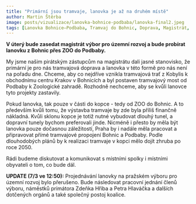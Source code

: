 ```yaml
---
title: "Primární jsou tramvaje, lanovka je až na druhém místě"
author: Martin Štěrba
image: posts/vizualizace/lanovka-bohnice-podbaba/lanovka-final2.jpeg
tags: [Lanovka Bohnice–Podbaba, Tramvaj do Bohnic, Doprava, Magistrát, Bohnice]
---
```


**V úterý bude zasedat magistrát výbor pro územní rozvoj a bude probírat lanovku z Bohnic přes ZOO do Podbaby.**

My jsme našim pirátským zástupcům na magistrátu dali jasné stanovisko, že primární je pro nás tramvajová doprava a lanovka v této formě pro nás není na pořadu dne. Chceme, aby co nejdříve vznikla tramvajová trať z Kobylis k obchodnímu centru Krakov v Bohnicích a byl postaven tramvajový most od Podbaby k Zoologické zahradě. Rozhodně nechceme, aby se kvůli lanovce tyto projekty zastavily. 

Pokud lanovka, tak pouze v části do kopce - tedy od ZOO do Bohnic. A to především kvůli tomu, že výstavba tramvaje by zde byla příliš finančně nákladná. Kvůli sklonu kopce je totiž nutné vybudovat dlouhý tunel, a dopravní tunely bychom preferovali jinde. Nicméně i přesto by měla být lanovka pouze dočasnou záležitostí, Praha by i nadále měla pracovat a připravovat přímé tramvajové propojení Bohnic a Podbaby. Podle dlouhodobých plánů by k realizaci tramvaje v kopci mělo dojít zhruba po roce 2050. 

Rádi budeme diskutovat a komunikovat s místními spolky i místními obyvateli o tom, co bude dál.

<div class="inline-flex flex-col sm:flex-row space-y-8 sm:space-y-0 sm:space-x-8">
  <div class="inline-flex flex-col space-y-2">
    <span class="alert alert--black">
      <i class="alert__icon ico--pirati"></i>
      <span><b>UPDATE (7/3 ve 12:50):</b> Projednávání lanovky na pražském výboru pro územní rozvoj bylo přerušeno. Bude následovat pracovní jednání členů výboru, náměstků primátora Zdeňka Hřiba a Petra Hlaváčka a dalších dotčených orgánů a také společný postoj koalice.</span>
    </span>
  </div>
</div>
